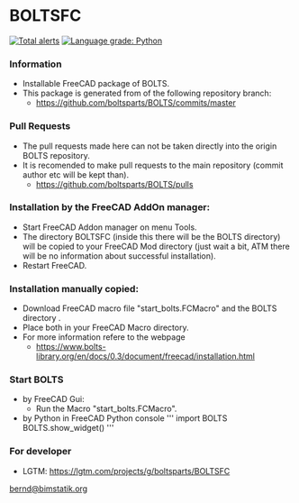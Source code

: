 # BOLTSFC
[![Total alerts](https://img.shields.io/lgtm/alerts/g/boltsparts/BOLTSFC.svg?logo=lgtm&logoWidth=18)](https://lgtm.com/projects/g/boltsparts/BOLTSFC/alerts/) [![Language grade: Python](https://img.shields.io/lgtm/grade/python/g/boltsparts/BOLTSFC.svg?logo=lgtm&logoWidth=18)](https://lgtm.com/projects/g/boltsparts/BOLTSFC/context:python)  
### Information
* Installable FreeCAD package of BOLTS.
* This package is generated from of the following repository branch:
    * https://github.com/boltsparts/BOLTS/commits/master


### Pull Requests
* The pull requests made here can not be taken directly into the origin BOLTS repository.
* It is recomended to make pull requests to the main repository (commit author etc will be kept than).
    * https://github.com/boltsparts/BOLTS/pulls


### Installation by the FreeCAD AddOn manager:
* Start FreeCAD Addon manager on menu Tools.
* The directory BOLTSFC (inside this there will be the BOLTS directory) will be copied to your FreeCAD Mod directory (just wait a bit, ATM there will be no information about successful installation).
* Restart FreeCAD.


### Installation manually copied:
* Download FreeCAD macro file "start_bolts.FCMacro" and the BOLTS directory .
* Place both in your FreeCAD Macro directory.
* For more information refere to the webpage
    * https://www.bolts-library.org/en/docs/0.3/document/freecad/installation.html


### Start BOLTS
* by FreeCAD Gui:
    * Run the Macro "start_bolts.FCMacro".
* by Python in FreeCAD Python console
'''
import BOLTS
BOLTS.show_widget()
'''


### For developer
* LGTM: https://lgtm.com/projects/g/boltsparts/BOLTSFC



bernd@bimstatik.org
